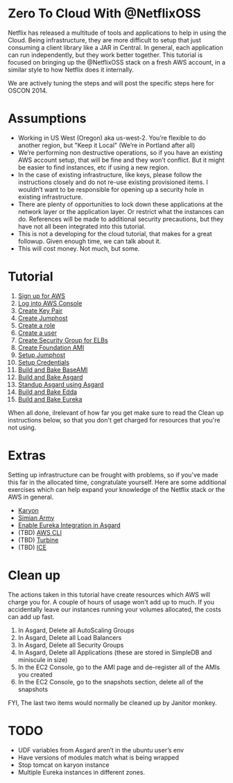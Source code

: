 # Zero To Cloud With @NetflixOSS

Netflix has released a multitude of tools and applications to help in using the Cloud. Being infrastructure, they are
more difficult to setup that just consuming a client library like a JAR in Central. In general, each application
can run independently, but they work better together. This tutorial is focused on bringing up the @NetflixOSS stack
 on a fresh AWS account, in a similar style to how Netflix does it internally. 

We are actively tuning the steps and will post the specific steps here for OSCON 2014.

# Assumptions

* Working in US West (Oregon) aka us-west-2. You’re flexible to do another region, but "Keep it Local" (We’re in Portland after all)
* We’re performing non destructive operations, so if you have an existing AWS account setup, that will be fine and they won’t conflict. But it might be easier to find instances, etc if using a new region.
* In the case of existing infrastructure, like keys, please follow the instructions closely and do not re-use existing provisioned items. I wouldn’t want to be responsible for opening up a security hole in existing infrastructure.
* There are plenty of opportunities to lock down these applications at the network layer or the application layer. Or restrict what the instances can do. References will be made to additional security precautions, but they have not all been integrated into this tutorial.
* This is not a developing for the cloud tutorial, that makes for a great followup. Given enough time, we can talk about it.
* This will cost money. Not much, but some.

# Tutorial

1. [Sign up for AWS](tutorial/Signup.md)
2. [Log into AWS Console](tutorial/Login.md)
3. [Create Key Pair](tutorial/Keypair.md)
4. [Create Jumphost](tutorial/Jumphost.md)
5. [Create a role](tutorial/CreateRole.md)
6. [Create a user](tutorial/CreateUser.md)
7. [Create Security Group for ELBs](tutorial/SecurityGroups.md)
8. [Create Foundation AMI](tutorial/FoundationAMI.md)
9. [Setup Jumphost](tutorial/SshJumphost.md)
10. [Setup Credentials](tutorial/Credentials.md)
11. [Build and Bake BaseAMI](tutorial/BaseAMI.md)
12. [Build and Bake Asgard](tutorial/AsgardBake.md)
13. [Standup Asgard using Asgard](tutorial/AsgardStandalone.md)
14. [Build and Bake Edda](tutorial/Edda.md)
15. [Build and Bake Eureka](tutorial/Eureka.md)

When all done, ilrelevant of how far you get make sure to read the Clean up instructions below, so that you don't get charged for resources that you're not using.

# Extras

Setting up infrastructure can be frought with problems, so if you've made this far in the allocated time, congratulate yourself.
Here are some additional exercises which can help expand your knowledge of the Netflix stack or the AWS in general.

* [Karyon](tutorial/Karyon.md)
* [Simian Army](tutorial/SimianArmy.md)
* [Enable Eureka Integration in Asgard](tutorial/EurekaAsgard.md)
* (TBD) [AWS CLI](tutorial/AwsCli.md)
* (TBD) [Turbine](tutorial/Turbine.md)
* (TBD) [ICE](tutorial/ICE.md)

# Clean up

The actions taken in this tutorial have create resources which AWS will charge you for. 
A couple of hours of usage won't add up to much.
If you accidentally leave our instances running your volumes allocated, the costs can add up fast. 

1. In Asgard, Delete all AutoScaling Groups
2. In Asgard, Delete all Load Balancers
3. In Asgard, Delete all Security Groups
4. In Asgard, Delete all Applications (these are stored in SimpleDB and miniscule in size)
5. In the EC2 Console, go to the AMI page and de-register all of the AMIs you created
6. In the EC2 Console, go to the snapshots section, delete all of the snapshots

FYI, The last two items would normally be cleaned up by Janitor monkey.

# TODO

* UDF variables from Asgard aren’t in the ubuntu user’s env
* Have versions of modules match what is being wrapped
* Stop tomcat on karyon instance
* Multiple Eureka instances in different zones.

